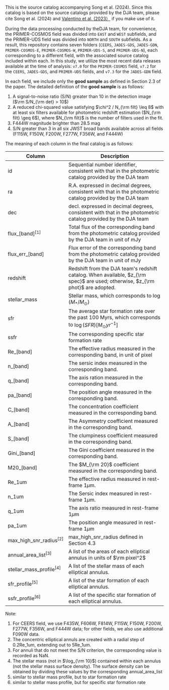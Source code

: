 This is the source catalog accompanying Song et al. (2024). Since this catalog is based on the source catalogs provided by the DJA team, please cite Song et al. (2024) and [Valentino et al. (2023）](https://ui.adsabs.harvard.edu/abs/2023ApJ...947...20V/abstract) if you make use of it.


During the data processing conducted by theDJA team, for convenience, the PRIMER-COSMOS field was divided into `EAST` and `WEST` subfields, and the PRIMER-UDS field was divided into `NORTH` and `SOUTH` subfields. As a result, this repository contains seven folders (`CEERS`, `JADES-GDS`, `JADES-GDN`, `PRIMER-COSMOS-E`, `PRIMER-COSMOS-W`, `PRIMER-UDS-S`, and `PRIMER-UDS-N`), each corresponding to a different field, with the associated source catalog included within each. In this study, we utilize the most recent data releases available at the time of analysis: `v7.0` for the `PRIMER-COSMOS` field, `v7.2` for the `CEERS`, `JADES-GDS`, and `PRIMER-UDS` fields, and `v7.3` for the `JADES-GDN` field.


In each field, we include only the **good sample** as defined in Section 2.3 of the paper. The detailed definition of the **good sample** is as follows:
1. A signal-to-noise ratio (S/N) greater than 10 in the detection image ($\rm S/N_{\rm det} > 10$)
2. A reduced chi-squared value satisfying $\chi^2 / N_{\rm filt} \leq 8$ with at least six filters available for photometric redshift estimation ($N_{\rm filt} \geq 6$), where $N_{\rm filt}$ is the number of filters used in the fit.
3. F444W magnitude brighter than 28.5 mag
4. S/N greater than 3 in all six JWST broad bands available across all fields (F115W, F150W, F200W, F277W, F356W, and F444W)


The meaning of each column in the final catalog is as follows:

| **Column**                     | **Description**                                                                                                                |
| ------------------------------ | ------------------------------------------------------------------------------------------------------------------------------ |
| id                             | Sequential number identifier, consistent with that in the photometric catalog provided by the DJA team                         |
| ra                             | R.A. expressed in decimal degrees, consistent with that in the photometric catalog provided by the DJA team                    |
| dec                            | decl. expressed in decimal degrees, consistent with that in the photometric catalog provided by the DJA team                   |
| flux\_[band]$^{[1]}$           | Total flux of the corresponding band from the photometric catalog provided by the DJA team in unit of mJy                      |
| flux\_err\_[band]              | Flux error of the corresponding band from the photometric catalog provided by the DJA team in unit of mJy                      |
| redshift                       | Redshift from the DJA team's redshift catalog. When available, $z_{\rm spec}$ are used; otherwise, $z_{\rm phot}$ are adopted. |
| stellar_mass                   | Stellar mass, which corresponds to $\log(M_{\ast}/M_{\odot})$                                                                  |
| sfr                            | The average star formation rate over the past 100 Myrs, which corresponds to $\log(SFR)[M_\odot yr^{-1}]$                      |
| ssfr                           | The corresponding specific star formation rate                                                                                 |
| Re\_[band]                     | The effective radius measured in the corresponding band, in unit of pixel                                                      |
| n\_[band]                      | The sersic index  measured in the corresponding band.                                                                          |
| q\_[band]                      | The axis ration measured in the corresponding band.                                                                            |
| pa\_[band]                     | The position angle measured in the corresponding band.                                                                         |
| C\_[band]                      | The concentration coefficient measured in the corresponding band.                                                              |
| A\_[band]                      | The Asymmetry coefficient measured in the corresponding band.                                                                  |
| S\_[band]                      | The clumpiness coefficient measured in the corresponding band.                                                                 |
| Gini\_[band]                   | The Gini coefficient measured in the corresponding band.                                                                       |
| M20_[band]                     | The $M_{\rm 20}$ coefficient measured in the corresponding band.                                                               |
| Re\_1um                        | The effective radius measured in rest-frame 1$\mu$m.                                                                           |
| n\_1um                         | The Sersic index measured in rest-frame 1$\mu$m.                                                                               |
| q\_1um                         | The axis ratio measured in rest-frame 1$\mu$m                                                                                  |
| pa\_1um                        | The position angle measured in rest-frame 1$\mu$m                                                                              |
| max\_high\_snr\_radius$^{[2]}$ | max\_high\_snr\_radius defined in Section 4.3                                                                                  |
| annual\_area\_list$^{[3]}$     | A list of the areas of each elliptical annulus in units of $\rm pixel^2$                                                       |
| stellar\_mass\_profile$^{[4]}$ | A list of the stellar mass of each elliptical annulus.                                                                         |
| sfr\_profile$^{[5]}$           | A list of the star formation of each elliptical annulus.                                                                       |
| ssfr\_profile$^{[6]}$          | A list of the specific star formation of each elliptical annulus.                                                              |
Note: 
1. For CEERS field, we use F435W, F606W, F814W, F115W, F150W, F200W, F277W, F356W, and F444W data; for other fields, we also use additional F090W data.
2. The concentric elliptical annuls are created with a radial step of 0.2Re_1um, extending out to 5Re_1um.
3. For annuli that do not meet the S/N criterion, the corresponding value is recorded as NaN.
4. The stellar mass (not in $\log_{\rm 10}$) contained within each annulus (not the stellar mass surface density). The surface density can be obtained by dividing these values by the corresponding annual_area_list
5. similar to stellar mass profile, but to star formation rate
6. similar to stellar mass profile, but for specific star formation rate
